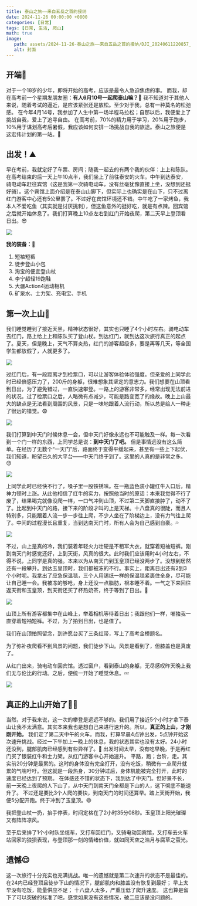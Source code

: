 ```yaml
---
title: 泰山之旅——来自五岳之首的接纳
date: 2024-11-26 00:00:00 +0800
categories: [日常]
tags: [日常, 生活, 爬山]
math: true
image:
   path: assets/2024-11-26-泰山之旅——来自五岳之首的接纳/DJI_20240611220857_0019_D.JPG
   alt: 封面
---
```


## 开端🫸

对于一个18岁的少年，即将开始的高考，应该是最令人急迫焦虑的事。
而我，却在高考前一个星期发朋友圈：**有人6月10号一起爬泰山嘛？**🫥
我不知道对于其他人来说，随着考试的逼近，是应该紧张还是放松。至少对于我，总有一种莫名的松弛感。
在今年4月14号，我参加了人生中第一场半程马拉松；自那以后，我便爱上了挑战自我，爱上了追寻自由。
在高考前，70%的精力用于学习，20%用于跑步，10%用于谋划高考后暑假，我应该如何安排一场挑战自我的旅途。泰山之旅便是这宏伟计划的第一站。🤠

## 出发！⛰️

早在考前，我就定好了车票、房间；随我一起去的有两个我的伙伴：上上和陈队。在高考结束的后一天上午10点半，我们坐上了前往泰安的火车。中午到达泰安，骑电动车赶往宾馆（这是我第一次骑电动车，没有丝毫犹豫直接上坐，没想到还挺好骑）。这个宾馆上面介绍是在泰山山脚下，但实际上也确实是在山下，只不过离红门游客中心还有5公里罢了。不过好在宾馆环境还不错。中午吃了一家烤鱼，我本人不爱吃鱼（其实就是讨厌挑刺），但这鱼意外的挺好吃，就是有点辣。回宾馆之后就开始休息了。我们打算晚上10点左右到红门开始夜爬，第二天早上登顶看日出。😎

![ ](assets/2024-11-26-泰山之旅——来自五岳之首的接纳/DJI_20240611134808_0007_D.JPG)

**我的装备：**🎒

1. 短袖短裤
2. 徒步登山小包
3. 淘宝的便宜登山杖
4. 李宁超轻19跑鞋
5. 大疆Action4运动相机
6. 矿泉水、士力架、充电宝、手机

## 第一次上山🧢

我们睡觉睡到了接近天黑，精神状态很好，其实也只睡了4个小时左右。骑电动车去红门，路上给上上和陈队买了登山杖。到达红门，就到达这次旅行真正的起点了。夏天，但是晚上，天气不算炎热，红门的游客超级多，要是再等几天，等全国学生都放假了，人就更多了。

![ ](assets/2024-11-26-泰山之旅——来自五岳之首的接纳/DJI_20240611215839_0017_D.JPG)

过红门后，有一段距离才到检票口，可以让游客体验体验强度。但亲爱的上同学此时已经倍感压力了，200斤的身躯，很难想象其坚定的意志力。我们想要在山顶看到日出，为了避免错过，一直快速攀登。一路上的游客非常多，经常出现无法前进的状况。过了检票口之后，人略微有点减少，可能是路变宽了的缘故。晚上上山最大的缺点是无法看到周围的风景，只是一味地跟着人流行动，所以总是给人一种走了很远的错觉。😨

![ ](assets/2024-11-26-泰山之旅——来自五岳之首的接纳/DJI_20240611221435_0025_D.JPG)

我们打算到中天门时候休息一会，但中天门好像永远也不可能触及一样。每一次看到一个门一样的东西，上同学总是说：**到中天门了吧。** 但是事情远没有这么简单。在经历了无数个“一天门”后，路面终于变得平缓起来，甚至有一些上下起伏，我们知道，盼望已久的大平台——中天门终于到了。这里的人真的是非常之多。😓

![ ](assets/2024-11-26-泰山之旅——来自五岳之首的接纳/DJI_20240612000811_0031_D.JPG)

上同学此时已经快不行了，嗓子里一股铁锈味。在一瓶蓝色装小罐红牛入口后，精神力顿时上涨。从此他相信了红牛的实力，按照他当时的原话：本来我觉得不行了废了，结果喝完就像没爬一样，一口气冲到山顶，不过第二天脚直接肿了，动不了了。比起到中天门的路，接下来的阶段才叫的上是天梯。十八盘真的很陡，而且人特别多，只能跟着人流一步一步往上爬，不少人坐在了阶梯边上，没有力气往上爬了。中间的过程漫长且重复，当到达南天门时，所有人会为自己感到自豪。💦

![ ](assets/2024-11-26-泰山之旅——来自五岳之首的接纳/DJI_20240612020410_0035_D.JPG)

不过，山上是真的冷，我们装着年轻火力壮硬是不租军大衣，就穿着短袖短裤。刚到南天门时感觉还好，上到天街，风真的很大。此时我们应该用时4小时左右，不得不说，上同学是真的强。本来以为从南天门到玉皇顶已经没两步了。没想到居然还有一段攀升。到达玉皇顶时，我们都被冻的不行。事实上，距离日出还有2到3个小时呢。我拿出了应急保温毯，三个人用锡纸一样的保温毯紧裹住全身，尽可能让自己睡一会。我被冻的够呛，身上还没一点脂肪，根本睡不着。一气之下来回往返天街和玉皇顶，到天街还买了杯热奶茶，终于等到了日出。🥶

![ ](assets/2024-11-26-泰山之旅——来自五岳之首的接纳/DJI_20240612050852_0049_D.JPG)

山顶上所有游客都集中在山峰上，举着相机等待着日出；我跟他们一样，唯独我一直穿着短袖短裤。不过，为了拍到日出，也是值了。

我们在山顶拍照留念，到许愿台买了三条红带，写上了高考金榜题名。

为了弥补夜爬看不到风景的问题，我们徒步下山。风景是看到了，但膝盖也是真废了。

从红门出来，骑电动车回宾馆。透过窗户，看到泰山的身躯，无尽感叹昨天晚上我们无与伦比的行动。之后，便统一开始了睡觉休息。💤

![ ](assets\2024-11-26-泰山之旅——来自五岳之首的接纳\20241203150330.jpg)

## 真正的上山开始了😮‍💨

当然，对于我来说，这一次的攀登是远远不够的。我们用了接近5个小时才拿下泰山让我不太满意。其实本来我也是想自己来进行速升的。所以，**真正的上山，才刚刚开始。**
我们定了第二天中午的火车。而我，打算早晨4点钟出发，5点钟开始这次速升挑战。经过一下午加上一晚上的休息，我的状态其实也没有太好。24小时还没到，腿部肌肉已经感到有些异样了。🫠
出发时间太早，没有吃早晚，于是再红门买了银装红牛和士力架。从红门游客中心开始速升。
平路，跑；台阶，走。其实前20分钟是最累的。这时的身体没有完全打开，没有吃饭，稍微有一点爬升就累的气喘吁吁。但这就是一段热身，30分钟过后，身体机能被完全打开，此时的速度已经达到了预期。
在体感还不错的状态下，我到达了中天门。但好景不长，前一天晚上夜爬的人下山了，从中天门到南天门全都是下山的人，这下彻底不能速升了。
不过还是要比3个人爬的要快，到南天门的时间还算早。踏上天街开始，我便5分配开跑。终于冲到了玉皇顶。😄

我把登山杖一扔，抬手停表，时间定格在了2小时35分08秒。玉皇顶上阳光璀璨又有阵阵凉风。

至于后来排了1个小时队坐缆车，又打车回红门，又骑电动回宾馆，又打车去火车站回家的狼狈表现，与登顶那一刻的情绪价值，就如同天空之浩月与腐草之萤光。

## 遗憾😌

这一次旅行十分充实也充满挑战。唯一的遗憾就是第二次速升的状态不是最佳的。
在24内已经登顶且徒步下山的情况下，腿部肌肉和膝盖没有恢复到最好；
早上太早没有吃饭，能量供应不足；
十八盘人太多，严重压低了爬升速度。
这也算是留下了可以突破的标准了吧，感觉如果没有这些情况，破二应该是没问题的。
